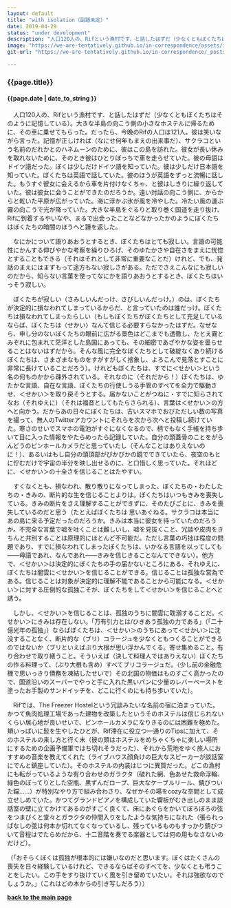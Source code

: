 ```yaml
---
layout: default
title: "with isolation（副題未定）"
date: 2019-04-29
status: "under development"
description: "人口120人の、Rifという漁村です、と話したはずだ（少なくともぼくたちはそのように記憶している）。大きな半島の向こう側の小さなホステルに帰るために、その車に乗せてもらった。"
image: "https://we-are-tentatively.github.io/in-correspondence/assets/images/2019-04-29-with-isolation-3.jpeg"
git-url: "https://we-are-tentatively.github.io/in-correspondence/_posts/2019-04-29-with-isolation"

---
```


### {{page.title}}

#### {{page.date | date_to_string }}

　人口120人の、Rifという漁村です、と話したはずだ（少なくともぼくたちはそのように記憶している）。大きな半島の向こう側の小さなホステルに帰るために、その車に乗せてもらった。だったら、今晩のRifの人口は121人。彼は笑いながら言った。記憶が正しければ（なにせ何年もまえの出来事だ）、サクラコという名前のだれかとのハネムーンのために、彼はこの島を訪れた。彼女が長い休みを取れないために、そのとき彼はひとりぼっちで車を走らせていた。彼の母語はドイツ語だった。ぼくは少しだけドイツ語を知っていた。彼は少しだけ日本語を知っていた。ぼくたちは英語で話していた。彼のほうが英語をずっと流暢に話した。もうすぐ彼女に会えるから車を片付けなくちゃ、と彼はしきりに繰り返していた。彼は彼女に会うことができたのだろうか。遠い対話の向こう側に、からからと乾いた平原が広がっていた。海に浮かぶ氷が風を冷やした。冷たい風の運ぶ霧の向こうで光が降っていた。大きな半島をぐるりと取り巻く国道を走り抜け、Rifに到着するやいなや、まるで出会ったことなどなかったかのようにぼくたちはぼくたちの暗闇のほうへと踵を返した。
 
　なにかについて語りあおうとするとき、ぼくたちはとても寂しい。言語の可能性にかんする伸びやかな考察を繰りひろげ、そのゆたかさや自在さをまえに恍惚とすることもできる（それはそれとして非常に重要なことだ）けれど、でも、発話のまえにはまずもって途方もない寂しさがある。ただでさえこんなにも寂しいのだから、知らない言葉を使ってなにかを語りあおうとするとき、ぼくたちはいっそう寂しい。
 
　ぼくたちが寂しい（さみしいんだっけ、さびしいんだっけ。）のは、ぼくたちが決定的に損なわれてしまっているからだ、と言っていたのは誰だっけ。ぼくたちは損なわれてしまったらしい（もしもぼくたちがぼくたちとして充足しているならば、ぼくたちは〈せかい〉なんて信じる必要すらなかったはずだ。なぜなら、申し分のないぼくたちの眼前に広がる景色はどこまでも透徹し、たとえ霧とみぞれに包まれて茫洋とした島国にあっても、その細密であざやかな姿を曇らせることはないはずだから。そんな風に完全なぼくたちとして破綻なくあり続けるぼくたちは、さまざまなものをすがすがしく捨象し、よろこんで見落とすことに非常に長けていることだろう）。けれどもぼくたちは、すでに＜せかい＞という名の何ものかから疎外されている。それなのに（それだから！）ぼくたちは、ゆたかな言語、自在な言語、ぼくたちの行使しうる手管のすべてを全力で駆動させ、＜せかい＞を取り戻そうとする。届かないことがつねに・すでに知らされてなお（それゆえに）（それは福音としてもたらさられる）、言葉は＜せかい＞の方へと向かう。だからあの日々にぼくたちは、古いスマホでおびただしい数の写真を撮って、無人のTwitterアカウントにそれらを次から次へと投稿し続けていた。寒さのせいでスマホの電池がすぐになくなるので、柄でもなく手帳を持ち歩いて目に入った情報をやたらめったら記録していた。自分の頭蓋骨のことをがらんどうのピンホールカメラだと思っていたし（そんなことはありえないのに！）、あるいはもし自分の頭頂部がぴかぴかの鏡でできていたら、夜空のもとに佇むだけで宇宙の半分を映し出せるのに、と口惜しく思っていた。それほどに、＜せかい＞の十全さを信じることはたやすい。

　すくなくとも、損なわれ、散り散りになってしまった、ぼくたちの・わたしたちの・きみの、断片的な生を信じることよりは。ぼくたちはいつもきみを喪失している。きみの断片をさえ理解することができずに、そのたびごとに、きみを喪失しているのだと思う（たとえばぼくたちは
思いあぐねる。サクラコは本当にあの島に来る予定だったのだろうか。きみは本当に彼女を待っていたのだろうか。不完全な言葉で嘘を吐くことは難しいし、嘘を見抜くこと、冗談や皮肉をきちんと弁別することは原理的にほとんど不可能だ。ただし言葉の巧拙は程度の問題であり、すでに損なわれてしまったぼくたちは、いかなる言語を以ってしても——母語であれ、なんであれ——きみを信じきることなんてできない）。他方で、＜せかい＞は決定的にぼくたちの手の届かないところにある、それゆえに、ぼくたちは闇雲に＜せかい＞を信じることができる。信じることは孤独な営為である。信じることは対象が決定的に理解不能であることから可能になる。＜せかい＞に対する圧倒的な孤独こそが、ぼくたちをして＜せかい＞を信じることへと誘う。
 
　しかし、＜せかい＞を信じることは、孤独のうちに闇雲に耽溺することだ。＜せかい＞にきみは存在しない。「万有引力とは/ひきあう孤独の力である」（「二十億光年の孤独」）ならばぼくたちは、＜せかい＞のうちにあって＜せかい＞に沈没することなく、断片的な（ブリ）コラージュを少なくともつくることができるのではないか（ブリといえばぶり大根が思い浮かんでくる。寄せ集めること。有り合わせで取り繕うこと。そういえば（決して料理人ではありえない）ぼくたちの作る料理って、（ぶり大根も含め）すべてブリコラージュだ。（少し前の金融危機で思いっきり債務を凍結したせいで）その北国の物価はものすごく高かったので、国道沿いのスーパーでやっと手に入れた黒いパンに少量のレバーペーストを塗ったお手製のサンドイッチを、どこに行くのにも持ち歩いていた）。

　Rifでは、The Freezer Hostelという冗談みたいな名前の宿に泊まっていた。かつて魚肉処理工場であった建物を改築したというそのホステルは信じられないくらい居心地が良いせいで、ピンホールカメラになりきるのには困難を極めた。頬いっぱいに髭を生やしたひとが、Rif滞在に役立つ一通りのTipsに加えて、そのホステルの来し方と行く末（彼の頭はホステルをめちゃくちゃに楽しい場所にするための企画予備軍ではち切れそうだった）、それから荒地をゆく旅人におすすめの音楽を教えてくれた（ライブハウス顔負けの巨大なスピーカーが談話室にでんと鎮座していた）。そのホステルの内装はじつに異質だった。どこの漁村にも転がっているような有り合わせのガラクタ（破れた網、色あせた救命浮輪、緑色のぽってりとした空瓶、黒ずんだロープ、巨大なケーブルリール、錆びついた錨……）が特別なやり方で組み合わさり、なぜかその場をcozyな空間として成立せしめていた。かつてグランドピアノを構成していた響板がむき出しのまま談話室の壁に立てかけてあるのがすごく良くて、床にあぐらをかいてぼろぼろの弦をつまびくと堂々とガラクタの仲間入りをしたような気持ちになれた（張られっぱなしの弦は何本か切れてなくなっているし、残っているものもすっかり錆びついて音程はでたらめだから、十二音階を奏でる楽器としては何の用もなさないのだけど）。


（「おそらくぼくは孤独が根本的には嫌いなのだと思います。ぼくはたくさんの喪失を日々経験しているけれど、できるならばそのすべてを、少なくとも弔うことをしたい。この手をすり抜けていく風を引き留めていたい。それは強欲なのでしょうか。」（これはどの本からの引き写しだろう））　　

**[back to the main page](https://we-are-tentatively.github.io/in-correspondence)**
